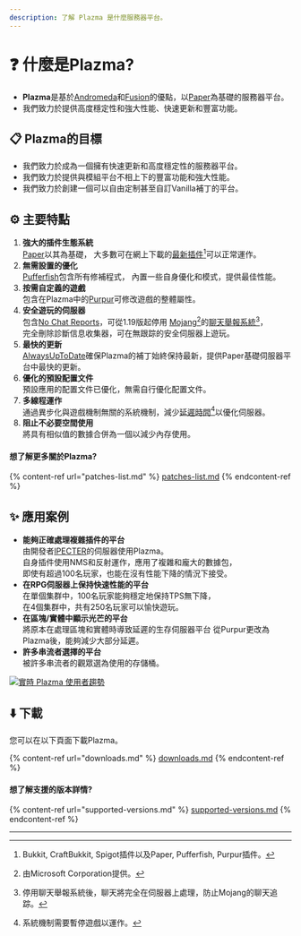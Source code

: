 ```yaml
---
description: 了解 Plazma 是什麼服務器平台。
---
```


# ❓ 什麼是Plazma?

- **Plazma**是基於[Andromeda](https://github.com/EarendelArchived/Andromeda)和[Fusion](https://github.com/RuinedTechnologyUnify/Fusion)的優點，以[Paper](https://github.com/PaperMC/Paper)為基礎的服務器平台。
- 我們致力於提供高度穩定性和強大性能、快速更新和豐富功能。

## 📋 Plazma的目標 <a href="#id-1" id="id-1"></a>

- 我們致力於成為一個擁有快速更新和高度穩定性的服務器平台。
- 我們致力於提供與模組平台不相上下的豐富功能和強大性能。
- 我們致力於創建一個可以自由定制甚至自訂Vanilla補丁的平台。

## ⚙️ 主要特點 <a href="#id-2" id="id-2"></a>

1. **強大的插件生態系統**\
   [Paper](https://github.com/PaperMC/Paper)以其為基礎，
   大多數可在網上下載的[最新插件](#user-content-fn-1)[^1]可以正常運作。
2. **無需設置的優化**\
   [Pufferfish](https://github.com/pufferfish-gg/Pufferfish)包含所有修補程式，
   內置一些自身優化和模式，提供最佳性能。
3. **按需自定義的遊戲**\
   包含在Plazma中的[Purpur](https://github.com/PurpurMC/Purpur)可修改遊戲的整體屬性。
4. **安全遊玩的伺服器**\
   包含[No Chat Reports](https://github.com/Aizistral-Studios/No-Chat-Reports)，可從1.19版起停用
   [Mojang](#user-content-fn-2)[^2]的[聊天舉報系統](#user-content-fn-3)[^3]，\
   完全刪除診斷信息收集器，可在無跟踪的安全伺服器上遊玩。
5. **最快的更新**\
   [AlwaysUpToDate](https://github.com/PlazmaMC/AlwaysUpToDate)確保Plazma的補丁始終保持最新，提供Paper基礎伺服器平台中最快的更新。
6. **優化的預設配置文件**\
   預設應用的配置文件已優化，無需自行優化配置文件。
7. **多線程運作**\
   通過異步化與遊戲機制無關的系統機制，減少[延遲時間](#user-content-fn-4)[^4]以優化伺服器。
8. **阻止不必要空間使用**\
   將具有相似值的數據合併為一個以減少內存使用。

#### 想了解更多關於Plazma? <a href="#etc-1" id="etc-1"></a>

{% content-ref url="patches-list.md" %}
[patches-list.md](patches-list.md)
{% endcontent-ref %}

## ✨ 應用案例 <a href="#id-3" id="id-3"></a>

- **能夠正確處理複雜插件的平台**\
  由開發者[IPECTER](https://github.com/IPECTER)的伺服器使用Plazma。\
  自身插件使用NMS和反射運作，應用了複雜和龐大的數據包，\
  即使有超過100名玩家，也能在沒有性能下降的情況下接受。
- **在RPG伺服器上保持快速性能的平台**\
  在單個集群中，100名玩家能夠穩定地保持TPS無下降，\
  在4個集群中，共有250名玩家可以愉快遊玩。
- **在區塊/實體中顯示光芒的平台**\
  將原本在處理區塊和實體時導致延遲的生存伺服器平台
  從Purpur更改為Plazma後，能夠減少大部分延遲。
- **許多串流者選擇的平台**\
  被許多串流者的觀眾選為使用的存儲桶。

<a href="https://bstats.org/plugin/server-implementation/Plazma/18047">
   <img src="https://badge.plazmamc.org/internal/bstats" alt="實時 Plazma 使用者趨勢">
</a>

## ⬇️ 下載

您可以在以下頁面下載Plazma。

{% content-ref url="downloads.md" %}
[downloads.md](downloads.md)
{% endcontent-ref %}

#### 想了解支援的版本詳情?

{% content-ref url="supported-versions.md" %}
[supported-versions.md](supported-versions.md)
{% endcontent-ref %}

***

[^1]: Bukkit, CraftBukkit, Spigot插件以及Paper, Pufferfish, Purpur插件。

[^2]: 由Microsoft Corporation提供。

[^3]: 停用聊天舉報系統後，聊天將完全在伺服器上處理，防止Mojang的聊天追踪。

[^4]: 系統機制需要暫停遊戲以運作。
